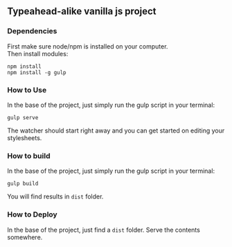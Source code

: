 ## Typeahead-alike vanilla js project

### Dependencies
First make sure node/npm is installed on your computer.<br/>
Then install modules:
```
npm install
npm install -g gulp
```

### How to Use
In the base of the project, just simply run the gulp script in your terminal:
```
gulp serve
```
The watcher should start right away and you can get started on editing your stylesheets.


### How to build
In the base of the project, just simply run the gulp script in your terminal:
```
gulp build
```
You will find results in ```dist``` folder.

### How to Deploy
In the base of the project, just find a ```dist``` folder. Serve the contents somewhere.